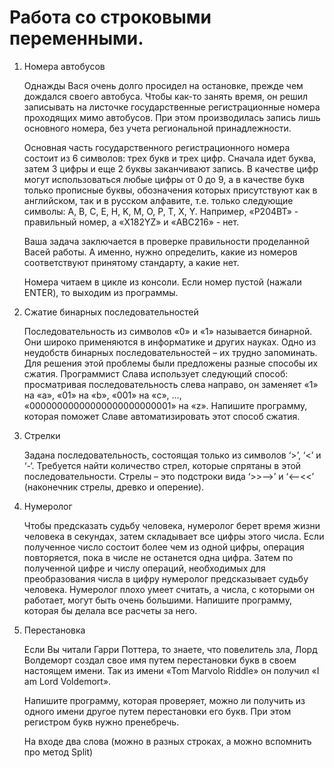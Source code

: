 # Работа со строковыми переменными.

1. Номера автобусов

    Однажды Вася очень долго просидел на остановке, прежде чем дождался своего автобуса. Чтобы как-то занять время, он решил записывать на листочке государственные регистрационные номера проходящих мимо автобусов. При этом производилась запись лишь основного номера, без учета региональной принадлежности.

    Основная часть государственного регистрационного номера состоит из 6 символов: трех букв и трех цифр. Сначала идет буква, затем 3 цифры и еще 2 буквы заканчивают запись. В качестве цифр могут использоваться любые цифры от 0 до 9, а в качестве букв только прописные буквы, обозначения которых присутствуют как в английском, так и в русском алфавите, т.е. только следующие символы: A, B, C, E, H, K, M, O, P, T, X, Y. Например, «P204BT» - правильный номер, а «X182YZ» и «ABC216» - нет.

    Ваша задача заключается в проверке правильности проделанной Васей работы. А именно, нужно определить, какие из номеров соответствуют принятому стандарту, а какие нет.

    Номера читаем в цикле из консоли. Если номер пустой (нажали ENTER), то выходим из программы.

2. Сжатие бинарных последовательностей    

    Последовательность из символов «0» и «1» называется бинарной. Они широко применяются в информатике и других науках. Одно из неудобств бинарных последовательностей – их трудно запоминать. Для решения этой проблемы были предложены разные способы их сжатия. Программист Слава использует следующий способ: просматривая последовательность слева направо, он заменяет «1» на «a», «01» на «b», «001» на «c», …, «00000000000000000000000001» на «z». Напишите программу, которая поможет Славе автоматизировать этот способ сжатия.

3. Стрелки

    Задана последовательность, состоящая только из символов ‘>’, ‘<’ и ‘-‘. Требуется найти количество стрел, которые спрятаны в этой последовательности. Стрелы – это подстроки вида ‘>>-->’ и ‘<--<<’ (наконечник стрелы, древко и оперение).

4. Нумеролог

    Чтобы предсказать судьбу человека, нумеролог берет время жизни человека в секундах, затем складывает все цифры этого числа. Если полученное число состоит более чем из одной цифры, операция повторяется, пока в числе не останется одна цифра. Затем по полученной цифре и числу операций, необходимых для преобразования числа в цифру нумеролог предсказывает судьбу человека. Нумеролог плохо умеет считать, а числа, с которыми он работает, могут быть очень большими. Напишите программу, которая бы делала все расчеты за него.

5. Перестановка

    Если Вы читали Гарри Поттера, то знаете, что повелитель зла, Лорд Волдеморт создал свое имя путем перестановки букв в своем настоящем имени. Так из имени «Tom Marvolo Riddle» он получил «I am Lord Voldemort».

    Напишите программу, которая проверяет, можно ли получить из одного имени другое путем перестановки его букв. При этом регистром букв нужно пренебречь.

    На входе два слова (можно в разных строках, а можно вспомнить про метод Split)

